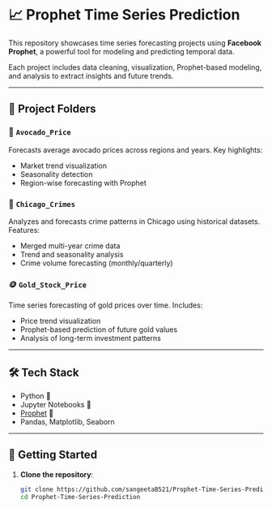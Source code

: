 # 📈 Prophet Time Series Prediction

This repository showcases time series forecasting projects using **Facebook Prophet**, a powerful tool for modeling and predicting temporal data.

Each project includes data cleaning, visualization, Prophet-based modeling, and analysis to extract insights and future trends.

---

## 📁 Project Folders

### 🥑 `Avocado_Price`
Forecasts average avocado prices across regions and years. Key highlights:
- Market trend visualization
- Seasonality detection
- Region-wise forecasting with Prophet

### 🚓 `Chicago_Crimes`
Analyzes and forecasts crime patterns in Chicago using historical datasets. Features:
- Merged multi-year crime data
- Trend and seasonality analysis
- Crime volume forecasting (monthly/quarterly)

### 🪙 `Gold_Stock_Price`
Time series forecasting of gold prices over time. Includes:
- Price trend visualization
- Prophet-based prediction of future gold values
- Analysis of long-term investment patterns

---

## 🛠️ Tech Stack

- Python 🐍
- Jupyter Notebooks 📓
- [Prophet](https://facebook.github.io/prophet/) 🔮
- Pandas, Matplotlib, Seaborn

---

## 🚀 Getting Started

1. **Clone the repository**:
   ```bash
   git clone https://github.com/sangeetaB521/Prophet-Time-Series-Prediction.git
   cd Prophet-Time-Series-Prediction

